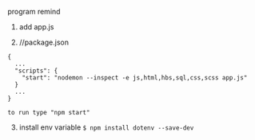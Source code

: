 program remind

1. add app.js

2. //package.json
```    
{
  ...
  "scripts": {
    "start": "nodemon --inspect -e js,html,hbs,sql,css,scss app.js"
  }
  ...
}

to run type "npm start"
```

3. install env variable
```$ npm install dotenv --save-dev```
